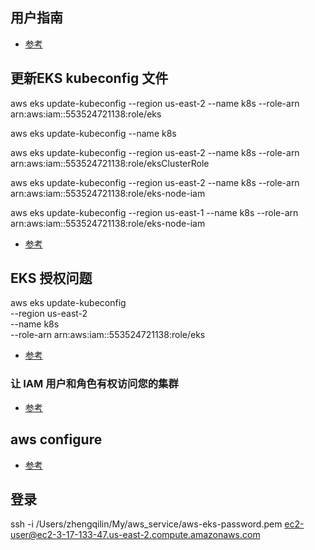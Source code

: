 ## 用户指南
- [参考](https://docs.aws.amazon.com/zh_cn/eks/latest/userguide/getting-started.html)

## 更新EKS kubeconfig 文件
aws eks update-kubeconfig --region us-east-2 --name k8s --role-arn arn:aws:iam::553524721138:role/eks

aws eks update-kubeconfig --name k8s

aws eks update-kubeconfig --region us-east-2 --name k8s --role-arn arn:aws:iam::553524721138:role/eksClusterRole

aws eks update-kubeconfig --region us-east-2 --name k8s --role-arn arn:aws:iam::553524721138:role/eks-node-iam

aws eks update-kubeconfig --region us-east-1 --name k8s --role-arn arn:aws:iam::553524721138:role/eks-node-iam


- [参考](https://docs.aws.amazon.com/zh_cn/eks/latest/userguide/create-kubeconfig.html)

## EKS 授权问题
aws eks update-kubeconfig \
    --region us-east-2 \
    --name k8s \
    --role-arn arn:aws:iam::553524721138:role/eks
- [参考](https://docs.aws.amazon.com/zh_cn/eks/latest/userguide/troubleshooting.html#unauthorized)


### 让 IAM 用户和角色有权访问您的集群
- [参考](https://docs.aws.amazon.com/zh_cn/eks/latest/userguide/add-user-role.html)

## aws configure
- [参考](https://blog.csdn.net/weixin_47872288/article/details/125109209)


## 登录
ssh -i /Users/zhengqilin/My/aws_service/aws-eks-password.pem  ec2-user@ec2-3-17-133-47.us-east-2.compute.amazonaws.com
